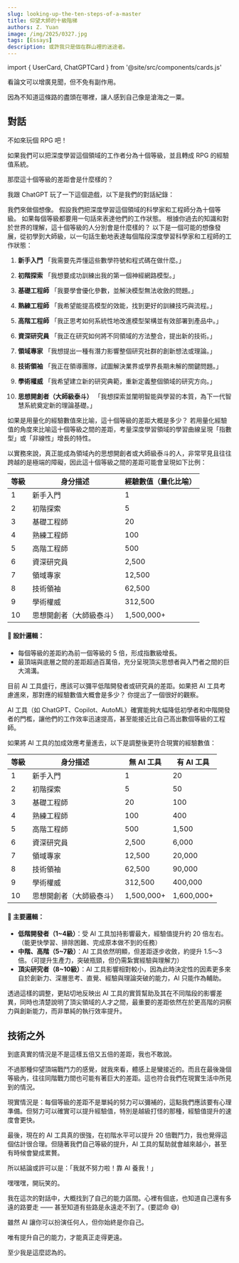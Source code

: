 ```yaml
---
slug: looking-up-the-ten-steps-of-a-master
title: 仰望大師的十級階梯
authors: Z. Yuan
image: /img/2025/0327.jpg
tags: [Essays]
description: 或許我只是個在群山裡的迷途者。
---
```



import { UserCard, ChatGPTCard } from '@site/src/components/cards.js'

看論文可以增廣見聞，但不免有副作用。

因為不知道這條路的盡頭在哪裡，讓人感到自己像是滄海之一粟。

<!-- truncate -->

## 對話

不如來玩個 RPG 吧！

如果我們可以把深度學習這個領域的工作者分為十個等級，並且轉成 RPG 的經驗值系統。

那麼這十個等級的差距會是什麼樣的？

我跟 ChatGPT 玩了一下這個遊戲，以下是我們的對話紀錄：

<UserCard>
我們來做個想像。
假設我們把深度學習這個領域的科學家和工程師分為十個等級。
如果每個等級都要用一句話來表達他們的工作狀態。
根據你過去的知識和對於世界的理解，這十個等級的人分別會是什麼樣的？
</UserCard>

<ChatGPTCard>
以下是一個可能的想像發展，從初學到大師級，以一句話生動地表達每個階段深度學習科學家和工程師的工作狀態：

1. **新手入門**
「我需要先弄懂這些數學符號和程式碼在做什麼。」

2. **初階探索**
「我想要成功訓練出我的第一個神經網路模型。」

3. **基礎工程師**
「我要學會優化參數，並解決模型無法收斂的問題。」

4. **熟練工程師**
「我希望能提高模型的效能，找到更好的訓練技巧與流程。」

5. **高階工程師**
「我正思考如何系統性地改進模型架構並有效部署到產品中。」

6. **資深研究員**
「我正在研究如何將不同領域的方法整合，提出新的技術。」

7. **領域專家**
「我想提出一種有潛力影響整個研究社群的創新想法或理論。」

8. **技術領袖**
「我正在領導團隊，試圖解決業界或學界長期未解的關鍵問題。」

9. **學術權威**
「我希望建立新的研究典範，重新定義整個領域的研究方向。」

10. **思想開創者（大師級泰斗）**
「我想探索並闡明智能與學習的本質，為下一代智慧系統奠定新的理論基礎。」
</ChatGPTCard>

<UserCard>
如果是用量化的經驗數值來比喻，這十個等級的差距大概是多少？
</UserCard>

<ChatGPTCard>
若用量化經驗值的角度來比喻這十個等級之間的差距，考量深度學習領域的學習曲線呈現「指數型」或「非線性」增長的特性。

以實務來說，真正能成為領域內的思想開創者或大師級泰斗的人，非常罕見且往往跨越的是極端的障礙，因此這十個等級之間的差距可能會呈現如下比例：

| 等級 | 身分描述                 | 經驗數值（量化比喻）   |
|------|--------------------------|----------------------|
| 1    | 新手入門                 | 1                    |
| 2    | 初階探索                 | 5                    |
| 3    | 基礎工程師               | 20                   |
| 4    | 熟練工程師               | 100                  |
| 5    | 高階工程師               | 500                  |
| 6    | 資深研究員               | 2,500                |
| 7    | 領域專家                 | 12,500               |
| 8    | 技術領袖                 | 62,500               |
| 9    | 學術權威                 | 312,500              |
| 10   | 思想開創者（大師級泰斗） | 1,500,000+           |

#### 🔑 設計邏輯：
- 每個等級的差距約為前一個等級的 5 倍，形成指數級增長。
- 最頂端與底層之間的差距超過百萬倍，充分呈現頂尖思想者與入門者之間的巨大鴻溝。
</ChatGPTCard>

<UserCard>
目前 AI 工具盛行，應該可以彌平低階開發者或研究員的差距。如果把 AI 工具考慮進來，那對應的經驗數值大概會是多少？
</UserCard>

<ChatGPTCard>
你提出了一個很好的觀察。

AI 工具（如 ChatGPT、Copilot、AutoML）確實能夠大幅降低初學者和中階開發者的門檻，讓他們的工作效率迅速提高，甚至能接近比自己高出數個等級的工程師。

如果將 AI 工具的加成效應考量進去，以下是調整後更符合現實的經驗數值：

| 等級 | 身分描述                  | 無 AI 工具 | 有 AI 工具 |
|------|---------------------------|-----------|------------|
| 1    | 新手入門                  | 1         | 20         |
| 2    | 初階探索                  | 5         | 50         |
| 3    | 基礎工程師                | 20        | 100        |
| 4    | 熟練工程師                | 100       | 400        |
| 5    | 高階工程師                | 500       | 1,500      |
| 6    | 資深研究員                | 2,500     | 6,000      |
| 7    | 領域專家                  | 12,500    | 20,000     |
| 8    | 技術領袖                  | 62,500    | 90,000     |
| 9    | 學術權威                  | 312,500   | 400,000    |
| 10   | 思想開創者（大師級泰斗）  | 1,500,000+| 1,600,000+ |

#### 🔑 主要邏輯：

- **低階開發者（1~4級）**：受 AI 工具加持影響最大，經驗值提升約 20 倍左右。（能更快學習、排除困難、完成原本做不到的任務）
- **中階、高階（5~7級）**：AI 工具依然明顯，但差距逐步收斂，約提升 1.5～3 倍。（可提升生產力，突破瓶頸，但仍需紮實經驗與理解力）
- **頂尖研究者（8~10級）**：AI 工具影響相對較小，因為此時決定性的因素更多來自於創新力、深層思考、直覺、經驗與理論突破的能力，AI 只能作為輔助。

透過這樣的調整，更貼切地反映出 AI 工具的實質幫助及其在不同階段的影響差異，同時也清楚說明了頂尖領域的人才之間，最重要的差距依然在於更高階的洞察力與創新能力，而非單純的執行效率提升。
</ChatGPTCard>

## 技術之外

到底真實的情況是不是這樣五倍又五倍的差距，我也不敢說。

不過那種仰望頂端戰鬥力的感覺，就我來看，體感上是蠻接近的。而且在最後幾個等級內，往往同階戰力間也可能有著巨大的差距。這也符合我們在現實生活中所見到的情況。

現實情況是：每個等級的差距不是單純的努力可以彌補的，這點我們應該要有心理準備。但努力可以確實可以提升經驗值，特別是越級打怪的那種，經驗值提升的速度會更快。

最後，現在的 AI 工具真的很強，在初階水平可以提升 20 倍戰鬥力，我也覺得這個估計很合理。但隨著我們自己等級的提升，AI 工具的幫助就會越來越小，甚至有時候會變成累贅。

所以結論或許可以是：「我就不努力啦！靠 AI 養我！」

嘿嘿嘿，開玩笑的。

我在這次的對話中，大概找到了自己的能力區間。心裡有個底，也知道自己還有多遠的路要走 —— 甚至知道有些路是永遠走不到了。(要認命 😅)

雖然 AI 讓你可以扮演任何人，但你始終是你自己。


唯有提升自己的能力，才能真正走得更遠。

至少我是這麼認為的。
